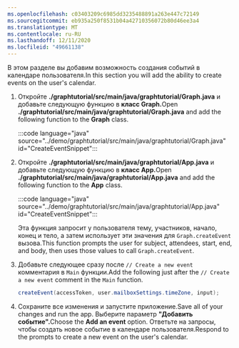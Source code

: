 ```yaml
---
ms.openlocfilehash: c03403209c6985dd3235488891a263e447c72149
ms.sourcegitcommit: eb935a250f8531b04a42710356072b80d46ee3a4
ms.translationtype: MT
ms.contentlocale: ru-RU
ms.lasthandoff: 12/11/2020
ms.locfileid: "49661138"
---
```

<!-- markdownlint-disable MD002 MD041 -->

<span data-ttu-id="86874-101">В этом разделе вы добавим возможность создания событий в календаре пользователя.</span><span class="sxs-lookup"><span data-stu-id="86874-101">In this section you will add the ability to create events on the user's calendar.</span></span>

1. <span data-ttu-id="86874-102">Откройте **./graphtutorial/src/main/java/graphtutorial/Graph.java** и добавьте следующую функцию в **класс Graph.**</span><span class="sxs-lookup"><span data-stu-id="86874-102">Open **./graphtutorial/src/main/java/graphtutorial/Graph.java** and add the following function to the **Graph** class.</span></span>

    :::code language="java" source="../demo/graphtutorial/src/main/java/graphtutorial/Graph.java" id="CreateEventSnippet":::

1. <span data-ttu-id="86874-103">Откройте **./graphtutorial/src/main/java/graphtutorial/App.java** и добавьте следующую функцию в **класс App.**</span><span class="sxs-lookup"><span data-stu-id="86874-103">Open **./graphtutorial/src/main/java/graphtutorial/App.java** and add the following function to the **App** class.</span></span>

    :::code language="java" source="../demo/graphtutorial/src/main/java/graphtutorial/App.java" id="CreateEventSnippet":::

    <span data-ttu-id="86874-104">Эта функция запросит у пользователя тему, участников, начало, конец и тело, а затем использует эти значения для `Graph.createEvent` вызова.</span><span class="sxs-lookup"><span data-stu-id="86874-104">This function prompts the user for subject, attendees, start, end, and body, then uses those values to call `Graph.createEvent`.</span></span>

1. <span data-ttu-id="86874-105">Добавьте следующее сразу после `// Create a new event` комментария в `Main` функции.</span><span class="sxs-lookup"><span data-stu-id="86874-105">Add the following just after the `// Create a new event` comment in the `Main` function.</span></span>

    ```java
    createEvent(accessToken, user.mailboxSettings.timeZone, input);
    ```

1. <span data-ttu-id="86874-106">Сохраните все изменения и запустите приложение.</span><span class="sxs-lookup"><span data-stu-id="86874-106">Save all of your changes and run the app.</span></span> <span data-ttu-id="86874-107">Выберите параметр **"Добавить событие".**</span><span class="sxs-lookup"><span data-stu-id="86874-107">Choose the **Add an event** option.</span></span> <span data-ttu-id="86874-108">Ответьте на запросы, чтобы создать новое событие в календаре пользователя.</span><span class="sxs-lookup"><span data-stu-id="86874-108">Respond to the prompts to create a new event on the user's calendar.</span></span>
